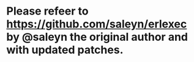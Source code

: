 # Please refeer to https://github.com/saleyn/erlexec by @saleyn  the original author and with updated patches.